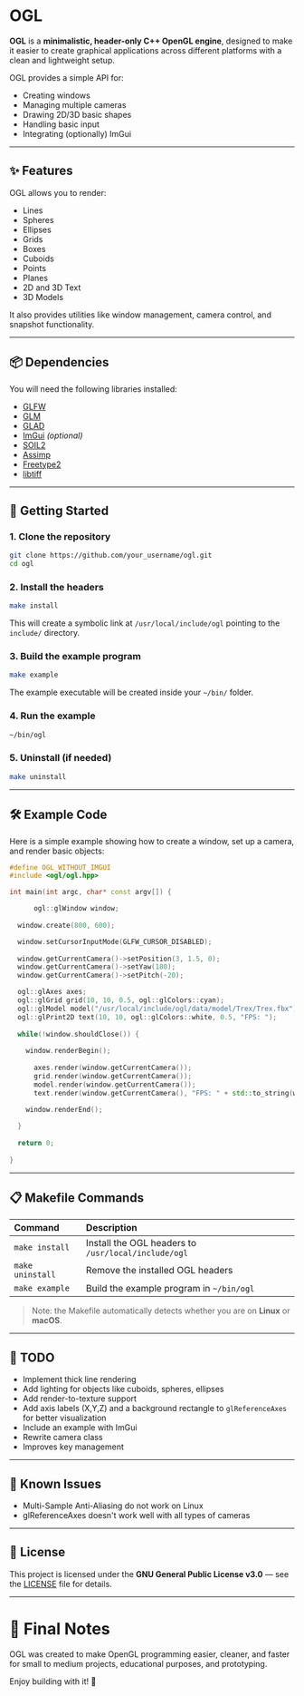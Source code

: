 # OGL

**OGL** is a **minimalistic, header-only C++ OpenGL engine**, designed to make it easier to create graphical applications across different platforms with a clean and lightweight setup.

OGL provides a simple API for:
- Creating windows
- Managing multiple cameras
- Drawing 2D/3D basic shapes
- Handling basic input
- Integrating (optionally) ImGui

---

## ✨ Features

OGL allows you to render:

- Lines
- Spheres
- Ellipses
- Grids
- Boxes
- Cuboids
- Points
- Planes
- 2D and 3D Text
- 3D Models

It also provides utilities like window management, camera control, and snapshot functionality.

---

## 📦 Dependencies

You will need the following libraries installed:

- [GLFW](https://github.com/glfw/glfw)
- [GLM](https://github.com/g-truc/glm)
- [GLAD](https://glad.dav1d.de)
- [ImGui](https://github.com/ocornut/imgui) *(optional)*
- [SOIL2](https://github.com/SpartanJ/soil2)
- [Assimp](https://github.com/assimp/assimp)
- [Freetype2](https://gitlab.freedesktop.org/freetype/freetype)
- [libtiff](http://www.simplesystems.org/libtiff/)

---

## 🚀 Getting Started

### 1. Clone the repository

```bash
git clone https://github.com/your_username/ogl.git
cd ogl
```

### 2. Install the headers

```bash
make install
```

This will create a symbolic link at `/usr/local/include/ogl` pointing to the `include/` directory.

### 3. Build the example program

```bash
make example
```

The example executable will be created inside your `~/bin/` folder.

### 4. Run the example

```bash
~/bin/ogl
```

### 5. Uninstall (if needed)

```bash
make uninstall
```

---

## 🛠 Example Code

Here is a simple example showing how to create a window, set up a camera, and render basic objects:

```cpp
#define OGL_WITHOUT_IMGUI
#include <ogl/ogl.hpp>

int main(int argc, char* const argv[]) {

      ogl::glWindow window;
  
  window.create(800, 600);

  window.setCursorInputMode(GLFW_CURSOR_DISABLED);
  
  window.getCurrentCamera()->setPosition(3, 1.5, 0);
  window.getCurrentCamera()->setYaw(180);
  window.getCurrentCamera()->setPitch(-20);

  ogl::glAxes axes;
  ogl::glGrid grid(10, 10, 0.5, ogl::glColors::cyan);
  ogl::glModel model("/usr/local/include/ogl/data/model/Trex/Trex.fbx"); model.setLight(glm::vec3(1.0), glm::vec3(-1.0));
  ogl::glPrint2D text(10, 10, ogl::glColors::white, 0.5, "FPS: ");
    
  while(!window.shouldClose()) {
    
    window.renderBegin();
  
      axes.render(window.getCurrentCamera());
      grid.render(window.getCurrentCamera());
      model.render(window.getCurrentCamera());
      text.render(window.getCurrentCamera(), "FPS: " + std::to_string(window.getFPS()));
    
    window.renderEnd();

  }
  
  return 0;
  
}
```

---

## 📋 Makefile Commands

| Command         | Description                                    |
|:----------------|:-----------------------------------------------|
| `make install`  | Install the OGL headers to `/usr/local/include/ogl` |
| `make uninstall`| Remove the installed OGL headers               |
| `make example`  | Build the example program in `~/bin/ogl`        |

> Note: the Makefile automatically detects whether you are on **Linux** or **macOS**.

---

## 🧰 TODO

- Implement thick line rendering
- Add lighting for objects like cuboids, spheres, ellipses
- Add render-to-texture support
- Add axis labels (X,Y,Z) and a background rectangle to `glReferenceAxes` for better visualization
- Include an example with ImGui
- Rewrite camera class
- Improves key management

---

## 🐞 Known Issues

- Multi-Sample Anti-Aliasing do not work on Linux
- glReferenceAxes doesn't work well with all types of cameras

---

## 📜 License

This project is licensed under the **GNU General Public License v3.0** — see the [LICENSE](LICENSE) file for details.

---

# 🌟 Final Notes

OGL was created to make OpenGL programming easier, cleaner, and faster for small to medium projects, educational purposes, and prototyping.

Enjoy building with it! 🚀

